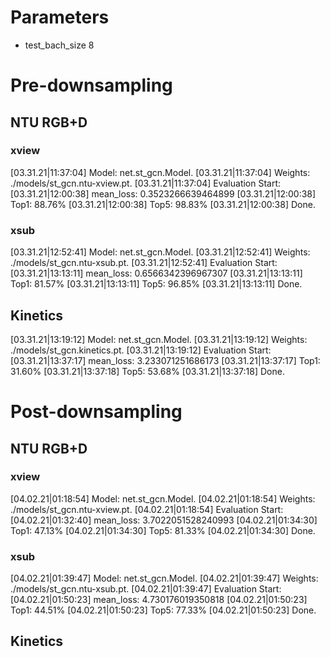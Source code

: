 # Parameters
- test_bach_size 8

# Pre-downsampling
## NTU RGB+D
### xview
[03.31.21|11:37:04] Model:   net.st_gcn.Model.
[03.31.21|11:37:04] Weights: ./models/st_gcn.ntu-xview.pt.
[03.31.21|11:37:04] Evaluation Start:
[03.31.21|12:00:38]     mean_loss: 0.3523266639464899
[03.31.21|12:00:38]     Top1: 88.76%
[03.31.21|12:00:38]     Top5: 98.83%
[03.31.21|12:00:38] Done.

### xsub 
[03.31.21|12:52:41] Model:   net.st_gcn.Model.
[03.31.21|12:52:41] Weights: ./models/st_gcn.ntu-xsub.pt.
[03.31.21|12:52:41] Evaluation Start:
[03.31.21|13:13:11]     mean_loss: 0.6566342396967307
[03.31.21|13:13:11]     Top1: 81.57%
[03.31.21|13:13:11]     Top5: 96.85%
[03.31.21|13:13:11] Done.

## Kinetics 
[03.31.21|13:19:12] Model:   net.st_gcn.Model.
[03.31.21|13:19:12] Weights: ./models/st_gcn.kinetics.pt.
[03.31.21|13:19:12] Evaluation Start:
[03.31.21|13:37:17]     mean_loss: 3.233071251686173
[03.31.21|13:37:17]     Top1: 31.60%
[03.31.21|13:37:18]     Top5: 53.68%
[03.31.21|13:37:18] Done.


# Post-downsampling
## NTU RGB+D
### xview
[04.02.21|01:18:54] Model:   net.st_gcn.Model.
[04.02.21|01:18:54] Weights: ./models/st_gcn.ntu-xview.pt.
[04.02.21|01:18:54] Evaluation Start:
[04.02.21|01:32:40]     mean_loss: 3.7022051528240993
[04.02.21|01:34:30]     Top1: 47.13%
[04.02.21|01:34:30]     Top5: 81.33%
[04.02.21|01:34:30] Done.

### xsub 
[04.02.21|01:39:47] Model:   net.st_gcn.Model.
[04.02.21|01:39:47] Weights: ./models/st_gcn.ntu-xsub.pt.
[04.02.21|01:39:47] Evaluation Start:
[04.02.21|01:50:23]     mean_loss: 4.730176019350818
[04.02.21|01:50:23]     Top1: 44.51%
[04.02.21|01:50:23]     Top5: 77.33%
[04.02.21|01:50:23] Done.

## Kinetics 